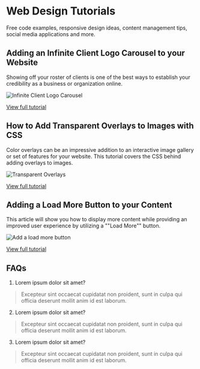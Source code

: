 ﻿# Web Design Tutorials
Free code examples, responsive design ideas, content management tips, social media applications and more.

## Adding an Infinite Client Logo Carousel to your Website
Showing off your roster of clients is one of the best ways to establish your credibility as a business or organization online.

![Infinite Client Logo Carousel](https://www.solodev.com/core/fileparse.php/131/urlt/client-logo-slider-featured.jpg)

[View full tutorial](https://www.solodev.com/blog/web-design/adding-an-infinite-client-logo-carousel-to-your-website.stml)

## How to Add Transparent Overlays to Images with CSS
Color overlays can be an impressive addition to an interactive image gallery or set of features for your website. This tutorial covers the CSS behind adding overlays to images.

![Transparent Overlays](https://www.solodev.com/core/fileparse.php/131/urlt/transparent-color-overlays.jpg)

[View full tutorial](https://www.solodev.com/blog/web-design/how-to-add-transparent-overlays-to-images-with-css.stml)

## Adding a Load More Button to your Content
This article will show you how to display more content while providing an improved user experience by utilizing a ""Load More"" button.

![Add a load more button](https://www.solodev.com/core/fileparse.php/131/urlt/load-more-img.jpg)

[View full tutorial](https://www.solodev.com/blog/web-design/adding-a-load-more-button-to-your-content.stml)

## FAQs
1. Lorem ipsum dolor sit amet?
> Excepteur sint occaecat cupidatat non proident, sunt in culpa qui officia deserunt mollit anim id est laborum.

2. Lorem ipsum dolor sit amet?
> Excepteur sint occaecat cupidatat non proident, sunt in culpa qui officia deserunt mollit anim id est laborum.

3. Lorem ipsum dolor sit amet?
> Excepteur sint occaecat cupidatat non proident, sunt in culpa qui officia deserunt mollit anim id est laborum.
